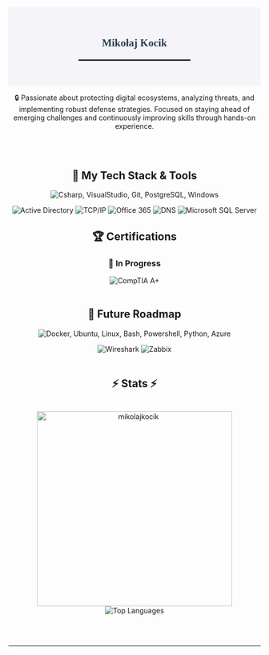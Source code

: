 <section style="background-color: #f4f4f9; padding: 30px; text-align: center;">
    <h1 style="font-family: 'Georgia', serif; color: #2c3e50; margin-bottom: 10px;">
        Mikołaj Kocik
    </h1>
    <p style="font-size: 18px; color: #34495e; margin-top: 0;">
    </p>
    <hr style="width: 50%; border: 1px solid #2c3e50; margin: 20px auto;">
</section>

<div align="center">

🔒 Passionate about protecting digital ecosystems, analyzing threats, and implementing robust defense strategies. Focused on staying ahead of emerging challenges and continuously improving skills through hands-on experience.

</div>

<br>

</div>

<br>

<!-- My Tech Stack & Tools -->
<h2 align="center">🚀 My Tech Stack & Tools</h2>
<div align="center">

  <!-- Tools -->
  <p>
      <img src="https://skillicons.dev/icons?i=cs,visualstudio,git,postgres,windows" alt="Csharp, VisualStudio, Git, PostgreSQL, Windows" /><br>
  </p>
  <img src="https://img.shields.io/badge/Active%20Directory-0078D4?style=for-the-badge&logoColor=white" alt="Active Directory" />
  <img src="https://img.shields.io/badge/TCP/IP-2E8B57?style=for-the-badge&logoColor=white" alt="TCP/IP" />
  <img src="https://img.shields.io/badge/Office%20365-D8341D?style=for-the-badge&logoColor=white" alt="Office 365" />
  <img src="https://img.shields.io/badge/DNS-A020F0?style=for-the-badge&logoColor=white" alt="DNS" />
  <img src="https://img.shields.io/badge/Microsoft%20SQL%20Server-FFA500?style=for-the-badge&logoColor=black" alt="Microsoft SQL Server" />
<br>

<!-- Certifications Section -->
<h2 align="center">🏆 Certifications</h2>

<h3 align="center">🚧 In Progress</h3>
<div align="center">
  <img src="https://img.shields.io/badge/CompTIA%20A+-F20000?style=for-the-badge&logoColor=white" alt="CompTIA A+" />
</div>

<br/>

<h2 align="center">🚀 Future Roadmap</h2>
<div align="center">
  <p>
    <img src="https://skillicons.dev/icons?i=docker,ubuntu,linux,bash,py,powershell,azure" alt="Docker, Ubuntu, Linux, Bash, Powershell, Python, Azure" />
  </p>
    <img src="https://img.shields.io/badge/Wireshark-1679A7?style=for-the-badge&logoColor=white" alt="Wireshark" />
    <img src="https://img.shields.io/badge/Zabbix-00CC00?style=for-the-badge&logoColor=white" alt="Zabbix" />
</div>

<br/>

<h2 align="center">⚡ Stats ⚡</h2>
<br>
<div align=center>
  <img width="390" src="https://github-readme-stats.vercel.app/api?username=mikolajkocik&show_icons=true&locale=en&theme=dracula&hide_border=true" alt="mikolajkocik"/>
  <img src="https://github-readme-stats.vercel.app/api/top-langs/?username=mikolajkocik&layout=compact&langs_count=10&theme=dracula&hide_border=true" alt="Top Languages" /> 
</div>

<br/><br/>

<hr/>

<br/>

<br/>
